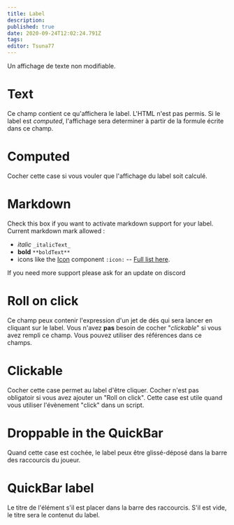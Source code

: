 ```yaml
---
title: Label
description: 
published: true
date: 2020-09-24T12:02:24.791Z
tags: 
editor: Tsuna77
---
```


Un affichage de texte non modifiable.

# Text
Ce champ contient ce qu'affichera le label. L'HTML n'est pas permis. Si le label est *computed*, l'affichage sera determiner à partir de la formule écrite dans ce champ.

# Computed
Cocher cette case si vous vouler que l'affichage du label soit calculé.

# Markdown
Check this box if you want to activate markdown support for your label. 
Current markdown mark allowed :

- _italic_ `_italicText_`
- **bold** `**boldText**`
- icons like the [Icon](/system-builder/component/icon) component `:icon:` -- [Full list here](https://fontawesome.com/icons?d=gallery&s=solid&m=free).

If you need more support please ask for an update on discord

# Roll on click
Ce champ peux contenir l'expression d'un jet de dés qui sera lancer en cliquant sur le label. Vous n'avez **pas** besoin de cocher "*clickable*" si vous avez rempli ce champ. Vous pouvez utiliser des références dans ce champs.

# Clickable
Cocher cette case permet au label d'être cliquer. Cocher n'est pas obligatoir si vous avez ajouter un "Roll on click". Cette case est utile quand vous utiliser l'évènement "click" dans un script.

# Droppable in the QuickBar
Quand cette case est cochée, le label peux être glissé-déposé dans la barre des raccourcis du joueur.

# QuickBar label
Le titre de l'élément s'il est placer dans la barre des raccourcis. S'il est vide, le titre sera le contenut du label.
